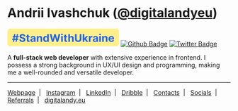 # Andrii Ivashchuk ([@digitalandyeu](http://github.com/digitalandyeu))

[![StandWithUkraine](https://raw.githubusercontent.com/vshymanskyy/StandWithUkraine/main/badges/StandWithUkraine.svg)](https://github.com/vshymanskyy/StandWithUkraine) 
[![Github Badge](https://img.shields.io/github/followers/andriilive?label=@andriilive&style=social)](https://www.github.com/andriilive) 
[![Twitter Badge](https://img.shields.io/twitter/follow/andrii_live?label=@andrii_live&style=social)](https://twitter.com/andrii_live) 

A **full-stack web developer** with extensive experience in frontend. I possess a strong background in UX/UI design and programming, making me a well-rounded and versatile developer.

---

[Webpage](http://andriilive.github.io)&nbsp;&nbsp;|&nbsp;&nbsp;
[Instagram](https://www.instagram.com/digitalandy.eu)&nbsp;&nbsp;|&nbsp;&nbsp;
[LinkedIn](https://www.linkedin.com/in/andyivashchuk/)&nbsp;&nbsp;|&nbsp;&nbsp;
[Dribble](https://dribbble.com/digitalandy)&nbsp;&nbsp;|&nbsp;&nbsp;
[Contacts](https://raw.githubusercontent.com/andriilive/andriilive/main/public/data/contacts.json)&nbsp;&nbsp;|&nbsp;&nbsp;
[Socials](https://github.com/andriilive/andriilive/blob/main/public/data/socials.json)&nbsp;&nbsp;|&nbsp;&nbsp;
[Referrals](https://raw.githubusercontent.com/andriilive/andriilive/main/public/data/referrals.json)&nbsp;&nbsp;|&nbsp;&nbsp;
[digitalandy.eu](http://digitalandy.eu)
